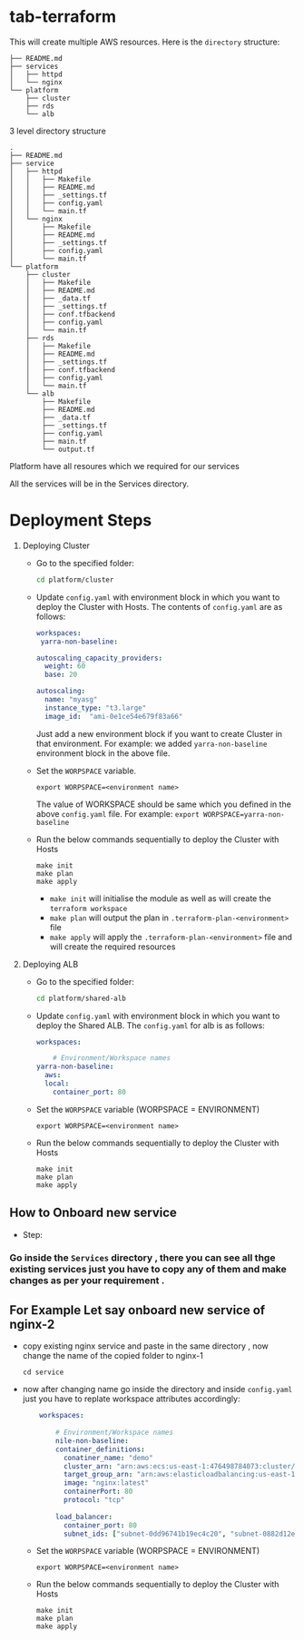 # tab-terraform

This will create multiple AWS resources. Here is the `directory` structure:

```
├── README.md
├── services
│   ├── httpd
│   └── nginx
└── platform
    ├── cluster
    ├── rds
    └── alb
```
3 level directory structure

```
.
├── README.md
├── service
│   ├── httpd
│   │   ├── Makefile
│   │   ├── README.md
│   │   ├── _settings.tf
│   │   ├── config.yaml
│   │   └── main.tf
│   └── nginx
│       ├── Makefile
│       ├── README.md
│       ├── _settings.tf
│       ├── config.yaml
│       └── main.tf
└── platform
    ├── cluster
    │   ├── Makefile
    │   ├── README.md
    │   ├── _data.tf
    │   ├── _settings.tf
    │   ├── conf.tfbackend
    │   ├── config.yaml
    │   └── main.tf
    ├── rds
    │   ├── Makefile
    │   ├── README.md
    │   ├── _settings.tf
    │   ├── conf.tfbackend
    │   ├── config.yaml
    │   └── main.tf
    └── alb
        ├── Makefile
        ├── README.md
        ├── _data.tf
        ├── _settings.tf
        ├── config.yaml
        ├── main.tf
        └── output.tf
```

Platform have all resoures which we required for our services 

All the services will be in the Services directory.



# Deployment Steps

1. Deploying Cluster
    - Go to the specified folder:
        ```bash
        cd platform/cluster
        ```

    - Update `config.yaml` with environment block in which you want to deploy the Cluster with Hosts. The contents of `config.yaml` are as follows:
        ```yaml
        workspaces:
         yarra-non-baseline:

        autoscaling_capacity_providers:     
          weight: 60
          base: 20

        autoscaling:
          name: "myasg"
          instance_type: "t3.large"
          image_id:  "ami-0e1ce54e679f83a66"
 
        ```
        Just add a new environment block if you want to create Cluster in that environment. For example: we added `yarra-non-baseline` environment block in the above file.

    - Set the `WORPSPACE` variable.
        ```
        export WORPSPACE=<environment name>
        ```
        The value of WORKSPACE should be same which you defined in the above `config.yaml` file. For example: `export WORPSPACE=yarra-non-baseline`

    - Run the below commands sequentially to deploy the Cluster with Hosts
        ```
        make init
        make plan
        make apply
        ```
        - `make init` will initialise the module as well as will create the `terraform workspace`
        - `make plan` will output the plan in `.terraform-plan-<environment>` file
        - `make apply` will apply the `.terraform-plan-<environment>` file and will create the required resources

2. Deploying  ALB
    - Go to the specified folder:
        ```bash
        cd platform/shared-alb
        ```

    - Update `config.yaml` with environment block in which you want to deploy the Shared ALB. The `config.yaml` for alb is as follows:
        ```yaml
        workspaces:

            # Environment/Workspace names
        yarra-non-baseline:
          aws:   
          local:
            container_port: 80

        ```

    - Set the `WORPSPACE` variable (WORPSPACE = ENVIRONMENT)
        ```
        export WORPSPACE=<environment name>
        ```

    - Run the below commands sequentially to deploy the Cluster with Hosts
        ```
        make init
        make plan
        make apply
        ```
        

## How to Onboard new service

- Step:

### Go inside the ```Services``` directory , there you can see all thge existing services just you have to copy any of them and make changes as per your requirement .
    
  ##  For Example Let say onboard new service of nginx-2

- copy existing nginx service and paste in the same directory , now change the name of the copied folder to nginx-1

     ```cd service```
     
- now after changing name go inside the directory and inside ```config.yaml``` just you have to replate workspace attributes accordingly:    
       
    ```yaml
        workspaces:
            
            # Environment/Workspace names
            nile-non-baseline:
            container_definitions:
              conatiner_name: "demo"
              cluster_arn: "arn:aws:ecs:us-east-1:476498784073:cluster/ecs-ec2"
              target_group_arn: "arn:aws:elasticloadbalancing:us-east-1:476498784073:targetgroup/demo-ecs-sample/69f3b4a28e134d99"
              image: "nginx:latest"
              containerPort: 80
              protocol: "tcp"
        
            load_balancer:
              container_port: 80
              subnet_ids: ["subnet-0dd96741b19ec4c20", "subnet-0882d12e9929ce102"]
     ```


    - Set the `WORPSPACE` variable (WORPSPACE = ENVIRONMENT)
        ```
        export WORPSPACE=<environment name>
        ```

    - Run the below commands sequentially to deploy the Cluster with Hosts
        ```
        make init
        make plan
        make apply
        ```

        
























